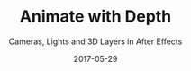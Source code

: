 ---
title: "Animate with Depth"
subtitle: "Cameras, Lights and 3D Layers in After Effects"
description: "Take your animation skills to the next level by learning all about 3D layers, cameras, and lights in Adobe After Effects. In this class, you’ll learn how to transform your 2D artwork into the 3rd dimension inside After Effects."
external_url: https://heyrich.net/animate-with-depth
date: 2017-05-29
image: "img/animate-with-depth.jpg"
background_color: "#070d61"
categories: ['Animation']
tags: ['After Effects', '3D']
type: ['Course']
---